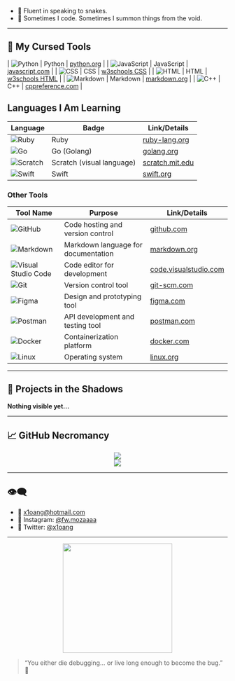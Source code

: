 - 🐍 Fluent in speaking to snakes.  
- 👾 Sometimes I code. Sometimes I summon things from the void.

---

## 🧪 My Cursed Tools

| ![Python](https://img.shields.io/badge/-Python-3776AB?style=flat-square&logo=python&logoColor=white) | Python                                                         | [python.org](https://www.python.org)  |
| ![JavaScript](https://img.shields.io/badge/-JavaScript-F7DF1E?style=flat-square&logo=javascript&logoColor=black) | JavaScript                                                     | [javascript.com](https://www.javascript.com) |
| ![CSS](https://img.shields.io/badge/-CSS-1572B6?style=flat-square&logo=css3&logoColor=white) | CSS                                                            | [w3schools CSS](https://www.w3schools.com/css/) |
| ![HTML](https://img.shields.io/badge/-HTML-E34F26?style=flat-square&logo=html5&logoColor=white) | HTML                                                           | [w3schools HTML](https://www.w3schools.com/html/) |
| ![Markdown](https://img.shields.io/badge/-Markdown-000000?style=flat-square&logo=markdown) | Markdown                                                       | [markdown.org](https://www.markdown.org) |
| ![C++](https://img.shields.io/badge/-C++-00599C?style=flat-square&logo=c%2B%2B&logoColor=white) | C++                                                            | [cppreference.com](https://en.cppreference.com/w/) |

## Languages I Am Learning

| **Language**       | **Badge**                                                       | **Link/Details**                      |
|--------------------|------------------------------------------------------------------|---------------------------------------|
| ![Ruby](https://img.shields.io/badge/-Ruby-CC342D?style=flat-square&logo=ruby&logoColor=white) | Ruby                                                           | [ruby-lang.org](https://www.ruby-lang.org) |
| ![Go](https://img.shields.io/badge/-Go-00ADD8?style=flat-square&logo=go&logoColor=white) | Go (Golang)                                                    | [golang.org](https://golang.org) |
| ![Scratch](https://img.shields.io/badge/-Scratch-4D97FF?style=flat-square&logo=scratch&logoColor=white) | Scratch (visual language)                                       | [scratch.mit.edu](https://scratch.mit.edu) |
| ![Swift](https://img.shields.io/badge/-Swift-F05138?style=flat-square&logo=swift&logoColor=white) | Swift                                                           | [swift.org](https://swift.org) |

</table>

### Other Tools

| **Tool Name**       | **Purpose**                     | **Link/Details**                      |
|---------------------|---------------------------------|---------------------------------------|
| ![GitHub](https://img.shields.io/badge/-GitHub-181717?style=flat-square&logo=github)  | Code hosting and version control    | [github.com](https://github.com)      |
| ![Markdown](https://img.shields.io/badge/-Markdown-000000?style=flat-square&logo=markdown)  | Markdown language for documentation | [markdown.org](https://www.markdown.org) |
| ![Visual Studio Code](https://img.shields.io/badge/-VSCode-007ACC?style=flat-square&logo=visual-studio-code&logoColor=white)  | Code editor for development          | [code.visualstudio.com](https://code.visualstudio.com) |
| ![Git](https://img.shields.io/badge/-Git-F05032?style=flat-square&logo=git&logoColor=white)  | Version control tool                 | [git-scm.com](https://git-scm.com)    |
| ![Figma](https://img.shields.io/badge/-Figma-F24E1E?style=flat-square&logo=figma&logoColor=white)  | Design and prototyping tool          | [figma.com](https://www.figma.com)    |
| ![Postman](https://img.shields.io/badge/-Postman-FF6C37?style=flat-square&logo=postman&logoColor=white)  | API development and testing tool     | [postman.com](https://www.postman.com) |
| ![Docker](https://img.shields.io/badge/-Docker-2496ED?style=flat-square&logo=docker&logoColor=white)  | Containerization platform            | [docker.com](https://www.docker.com)  |
| ![Linux](https://img.shields.io/badge/-Linux-FCC624?style=flat-square&logo=linux&logoColor=black)  | Operating system                     | [linux.org](https://www.linux.org)    |

---

## 🧪 Projects in the Shadows

**Nothing visible yet...**  


---

## 📈 GitHub Necromancy

<p align="center">
  <img src="https://github-readme-stats.vercel.app/api?username=x1oang&show_icons=true&theme=tokyonight&icon_color=ff5555&title_color=ff79c6" />
  <br />
  <img src="https://github-readme-stats.vercel.app/api/top-langs/?username=x1oang&layout=compact&theme=tokyonight&title_color=8be9fd" />
</p>

---

## 👁️‍🗨️

- 📧 [x1oang@hotmail.com](mailto:x1oang@hotmail.com)  
- 🧿 Instagram: [@fw.mozaaaa](https://instagram.com/fw.mozaaaa)  
- 👻 Twitter: [@x1oang](https://twitter.com/x1oang)

---

<p align="center">
  <img src="https://media.tenor.com/cBpcfGDT7uYAAAAC/hacker.gif" width="250" />
</p>

> “You either die debugging... or live long enough to become the bug.” 🐛

